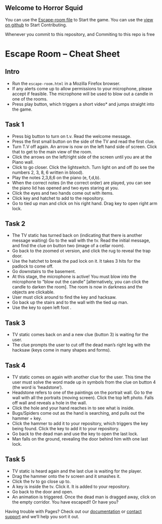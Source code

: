 ## Welcome to Horror Squid

You can use the [Escape-room file](escape-room.html) to Start the game.
You can use the [view on github](https://g6-games/horror-squid) to Start Contributing.

Whenever you commit to this repository, and Commiting to this repo is free

# Escape Room – Cheat Sheet

## Intro
- Run the `escape-room.html` in a Mozilla Firefox browser.
- If any alerts come up to allow permissions to your microphone, please accept if feasible. The microphone will be used to blow out a candle in one of the rooms.
- Press play button, which triggers a short video* and jumps straight into the game.


## Task 1
- Press big button to turn on t.v. Read the welcome message.
- Press the first small button on the side of the TV and read the first clue.
- Turn T.V off again. An arrow is now on the left hand side of screen. Click that to get to the main view of the room.
- Click the arrows on the left/right side of the screen until you are at the Piano wall.
- Click to go closer. Click the lightswitch. Turn light on and off (to see the numbers 2, 3, 8, 6 written in blood).
- Play the notes 2,3,8,6 on the piano (e, f,d,b).
- When the correct notes (in the correct order) are played, you can see the piano lid has opened and two eyes staring at you.
- Click the eyes and two hands come out with items.
- Click key and hatchet to add to the repository.
- Go to tied up man and click on his right hand. Drag key to open right arm lock.

## Task 2
- The TV static has turned back on (indicating that there is another message waiting) Go to the wall with the tv. Read the initial message, and find the clue on button two (image of a cellar room).
- Go back to the zoomed ot version, and click the rug to reveal the trap door.
- Use the hatchet to break the pad lock on it. It takes 3 hits for the padlock to come off.
- Go downstairs to the basement.
- At this stage, the microphone is active! You must blow into the microphone to “blow out the candle” [alternatively, you can click the candle to darken the room]. The room is now in darkness and the objects are clickable.
- User must click around to find the key and hacksaw.
- Go back up the stairs and to the wall with the tied up man.
- Use the key to open left foot .

## Task 3
- TV static comes back on and a new clue (button 3) is waiting for the user.
- The clue prompts the user to cut off the dead man’s right leg with the hacksaw (keys come in many shapes and forms).


## Task 4
- TV static comes on again with another clue for the user. This time the user must solve the word made up in symbols from the clue on button 4 (the word is ‘headstone’).
- Headstone refers to one of the paintings on the portrait wall. Go to the wall with all the portraits (moving screen). Click the top left photo. Falls off wall and reveals a hole in the wall.
- Click the hole and your hand reaches in to see what is inside.
- Bugs/Spiders come out as the hand is searching, and pulls out the hammer + key.
- Click the hammer to add it to your repository, which triggers the key being found. Click the key to add it to your repository.
- Go back to the dead man and use the key to open the last lock.
- Man falls on the ground, revealing the door behind him with one last lock.

## Task 5
- TV static is heard again and the last clue is waiting for the player.
- Drag the hammer onto the tv screen and it smashes it.
- Click the tv to go close up to.
- A key is inside the tv. Click it. It is added to your repository.
- Go back to the door and open.
- An animation is triggered. Once the dead man is dragged away, click on the empty corridor. You have escaped!! Or have you?


Having trouble with Pages? Check out our [documentation](https://docs.github.com/categories/github-pages-basics/) or [contact support](https://support.github.com/contact) and we’ll help you sort it out.

